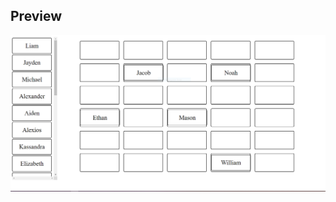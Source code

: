 ## Preview

![](https://github.com/yakothari25/MobileTechnology/blob/master/Assignment%202/assignment2.PNG)

